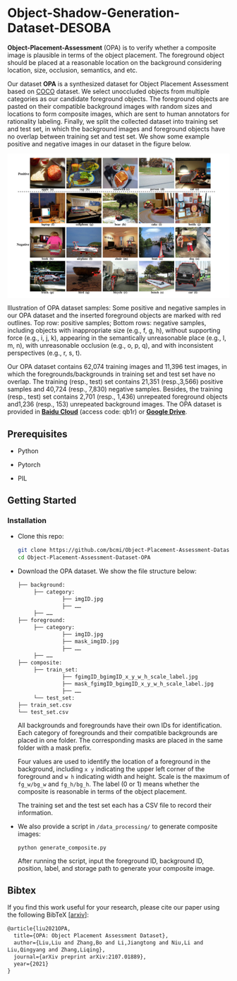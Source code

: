# Object-Shadow-Generation-Dataset-DESOBA

**Object-Placement-Assessment** (OPA) is to verify whether a composite image is plausible in terms of the object placement. The foreground object should be placed at a reasonable location on the background considering location, size, occlusion, semantics, and etc.

Our dataset **OPA** is a synthesized dataset for Object Placement Assessment based on [COCO](http://cocodataset.org) dataset.  We select unoccluded objects from multiple categories as our candidate foreground objects. The foreground objects are pasted on their compatible background images with random sizes and locations to form composite images, which are sent to human annotators for rationality labeling. Finally, we split the collected dataset into training set and test set, in which the background images and foreground objects have no overlap between training set and test set. We show some example positive and negative images in our dataset in the figure below.

<img src='Examples/dataset_sample.png' align="center" width=1024>

Illustration of OPA dataset samples: Some positive and negative samples in our OPA dataset and the inserted foreground objects are marked with red outlines. Top row: positive samples; Bottom rows: negative samples, including objects with inappropriate size (e.g., f, g, h), without supporting force (e.g., i, j, k), appearing in the semantically unreasonable place (e.g., l, m, n), with unreasonable occlusion (e.g., o, p, q), and with inconsistent perspectives (e.g., r, s, t).

Our OPA dataset contains 62,074 training images and 11,396 test images, in which the foregrounds/backgrounds in training set and test set have no overlap. The training (resp., test) set contains 21,351 (resp.,3,566) positive samples and 40,724 (resp., 7,830) negative samples. Besides, the training (resp., test) set contains 2,701 (resp., 1,436) unrepeated foreground objects and1,236 (resp., 153) unrepeated background images. The OPA dataset is provided in [**Baidu Cloud**](https://pan.baidu.com/s/1r2p8Ll1AjUNLSHru87XsqQ) (access code: qb1r) or [**Google Drive**](https://drive.google.com/file/d/11GiT3J4Vaf6l-WOUN1xjDpzc5SQCUFXj/view?usp=sharing).




## Prerequisites

- Python 

- Pytorch

- PIL

  

## Getting Started

### Installation

- Clone this repo:

  ```bash
  git clone https://github.com/bcmi/Object-Placement-Assessment-Dataset-OPA.git
  cd Object-Placement-Assessment-Dataset-OPA
  ```

- Download the OPA dataset. We show the file structure below:

  ```
  ├── background: 
       ├── category: 
                ├── imgID.jpg
                ├── ……
       ├── ……
  ├── foreground: 
       ├── category: 
                ├── imgID.jpg
                ├── mask_imgID.jpg
                ├── ……
       ├── ……
  ├── composite: 
       ├── train_set: 
                ├── fgimgID_bgimgID_x_y_w_h_scale_label.jpg
                ├── mask_fgimgID_bgimgID_x_y_w_h_scale_label.jpg
                ├── ……
       └── test_set: 
  ├── train_set.csv
  └── test_set.csv
  ```

  All backgrounds and foregrounds have their own IDs for identification. Each category of foregrounds and their compatible backgrounds are placed in one folder. The corresponding masks are placed in the same folder with a mask prefix.

  Four values are used to identify the location of a foreground in the background, including `x y` indicating the upper left corner of the foreground and `w h` indicating width and height. Scale is the maximum of `fg_w/bg_w` and `fg_h/bg_h`. The label (0 or 1) means whether the composite is reasonable in terms of the object placement.

  The training set and the test set each has a CSV file to record their information.

- We also provide a script in `/data_processing/` to generate composite images:

  ```
  python generate_composite.py
  ```

  After running the script, input the foreground ID, background ID, position, label, and storage path to generate your composite image. 

  

## Bibtex

If you find this work useful for your research, please cite our paper using the following BibTeX  [[arxiv](https://arxiv.org/pdf/2107.01889.pdf)]:

```
@article{liu2021OPA,
  title={OPA: Object Placement Assessment Dataset},
  author={Liu,Liu and Zhang,Bo and Li,Jiangtong and Niu,Li and Liu,Qingyang and Zhang,Liqing},
  journal={arXiv preprint arXiv:2107.01889},
  year={2021}
}
```

